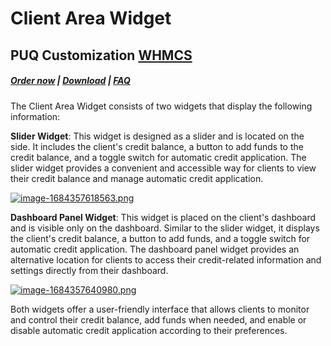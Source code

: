 # Client Area Widget

## PUQ Customization **[WHMCS](https://puqcloud.com/link.php?id=77)**

#####  [Order now](https://puqcloud.com/whmcs-addon-puq-customization.php) | [Download](https://download.puqcloud.com/WHMCS/addons/PUQ-Customization/) | [FAQ](https://faq.puqcloud.com/)

The Client Area Widget consists of two widgets that display the following information:

**Slider Widget**: This widget is designed as a slider and is located on the side. It includes the client's credit balance, a button to add funds to the credit balance, and a toggle switch for automatic credit application. The slider widget provides a convenient and accessible way for clients to view their credit balance and manage automatic credit application.

[![image-1684357618563.png](https://doc.puq.info/uploads/images/gallery/2023-05/scaled-1680-/image-1684357618563.png)](https://doc.puq.info/uploads/images/gallery/2023-05/image-1684357618563.png)

**Dashboard Panel Widget**: This widget is placed on the client's dashboard and is visible only on the dashboard. Similar to the slider widget, it displays the client's credit balance, a button to add funds, and a toggle switch for automatic credit application. The dashboard panel widget provides an alternative location for clients to access their credit-related information and settings directly from their dashboard.

[![image-1684357640980.png](https://doc.puq.info/uploads/images/gallery/2023-05/scaled-1680-/image-1684357640980.png)](https://doc.puq.info/uploads/images/gallery/2023-05/image-1684357640980.png)

Both widgets offer a user-friendly interface that allows clients to monitor and control their credit balance, add funds when needed, and enable or disable automatic credit application according to their preferences.
